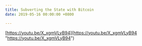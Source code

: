 ```yaml
---
title: Subverting the State with Bitcoin
date: 2019-05-16 00:00:00 +0800

---
```

[https://youtu.be/X_xgmVLyB94](https://youtu.be/X_xgmVLyB94 "https://youtu.be/X_xgmVLyB94")